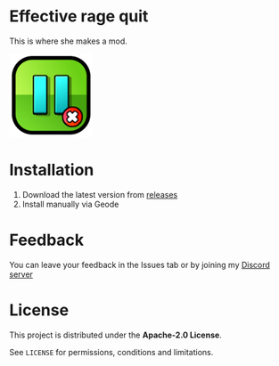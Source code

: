 # Effective rage quit
This is where she makes a mod.

<img src="logo.png" width="150" alt="logo!!!" />

# Installation
1) Download the latest version from [releases](https://github.com/Fryy55/effective-rage-quit/releases)
2) Install manually via Geode

# Feedback
You can leave your feedback in the Issues tab or by joining my [Discord server](https://discord.com/invite/4vqtjfdhTk)

# License
This project is distributed under the **Apache-2.0 License**.

See `LICENSE` for permissions, conditions and limitations.